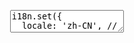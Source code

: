 <pre class="layui-code" lay-options="{style: 'height: 525px;', layout: ['code'], tools: []}">
  <textarea>
i18n.set({
  locale: 'zh-CN', // 设置语言环境
  messages: { // 语言包
    'zh-CN': { // 简体中文语言包（内置）
      code: {
        copy: '复制代码',
        copied: '已复制',
        copyError: '复制失败',
        maximize: '最大化显示',
        restore: '还原显示',
        preview: '在新窗口预览'
      },
      colorpicker: {
        clear: '清除',
        confirm: '确定'
      },
      dropdown: {
        noData: '暂无数据'
      },
      flow: {
        loadMore: '加载更多',
        noMore: '没有更多了'
      },
      form: {
        select: {
          noData: '暂无数据',
          noMatch: '无匹配数据',
          placeholder: '请选择'
        },
        validateMessages: {
          required: '必填项不能为空',
          phone: '手机号格式不正确',
          email: '邮箱格式不正确',
          url: '链接格式不正确',
          number: '只能填写数字',
          date: '日期格式不正确',
          identity: '身份证号格式不正确'
        },
        verifyErrorPromptTitle: '提示'
      },
      laydate: {
        months: ['1月', '2月', '3月', '4月', '5月', '6月', '7月', '8月', '9月', '10月', '11月', '12月'],
        weeks: ['日', '一', '二', '三', '四', '五', '六'],
        time: ['时', '分', '秒'],
        literal: {
          year: '年'
        },
        selectDate: '选择日期',
        selectTime: '选择时间',
        startTime: '开始时间',
        endTime: '结束时间',
        tools: {
          confirm: '确定',
          clear: '清空',
          now: '现在',
          reset: '重置'
        },
        rangeOrderPrompt: '结束时间不能早于开始时间\n请重新选择',
        invalidDatePrompt: '不在有效日期或时间范围内\n',
        formatErrorPrompt: '日期格式不合法\n必须遵循：\n{format}\n',
        autoResetPrompt: '已自动重置',
        preview: '当前选中的结果'
      },
      layer: {
        confirm: '确定',
        cancel: '取消',
        defaultTitle: '信息',
        prompt: {
          InputLengthPrompt: '最多输入 {length} 个字符'
        },
        photos: {
          noData: '没有图片',
          tools:{
            rotate: '旋转',
            scaleX: '水平变换',
            zoomIn: '放大',
            zoomOut: '缩小',
            reset: '还原',
            close: '关闭'
          },
          viewPicture: '查看原图',
          urlError: {
            prompt: '当前图片地址异常，\n是否继续查看下一张？',
            confirm: '下一张',
            cancel: '不看了'
          }
        }
      },
      laypage: {
        prev: '上一页',
        next: '下一页',
        first: '首页',
        last: '尾页',
        total: '共 {total} 条',
        pagesize: '条/页',
        goto: '到第',
        page: '页',
        confirm: '确定'
      },
      table: {
        sort: {
          asc: '升序',
          desc: '降序'
        },
        noData: '无数据',
        tools:{
          filter: {
            title: '筛选列'
          },
          export: {
            title: '导出',
            noDataPrompt: '当前表格无数据',
            compatPrompt: '导出功能不支持 IE，请用 Chrome 等高级浏览器导出',
            csvText : '导出 CSV 文件'
          },
          print: {
            title: '打印',
            noDataPrompt: '当前表格无数据'
          }
        },
        dataFormatError: '返回的数据不符合规范，正确的成功状态码应为："{statusName}": {statusCode}',
        xhrError: '请求异常，错误提示：{msg}'
      },
      transfer: {
        noData: '无数据',
        noMatch: '无匹配数据',
        title: ['列表一', '列表二'],
        searchPlaceholder: '关键词搜索'
      },
      tree: {
        defaultNodeName: '未命名',
        noData: '无数据',
        deleteNodePrompt: '确认删除"{name}"节点吗？'
      },
      upload: {
        fileType: {
          file: '文件',
          image: '图片',
          video: '视频',
          audio: '音频'
        },
        validateMessages: {
          fileExtensionError: '选择的{fileType}中包含不支持的格式',
          filesOverLengthLimit: '同时最多只能上传: {length} 个文件',
          currentFilesLength: '您当前已经选择了: {length} 个文件',
          fileOverSizeLimit: '文件大小不能超过 {size}'
        },
        chooseText: '{length} 个文件'
      },
      util: {
        timeAgo: {
          days: '{days} 天前',
          hours: '{hours} 小时前',
          minutes: '{minutes} 分钟前',
          future: '未来',
          justNow: '刚刚'
        },
        toDateString: {
          meridiem: function(hours, minutes){
            var hm = hours * 100 + minutes;
            if (hm < 500) {
              return '凌晨';
            } else if (hm < 800) {
              return '早上';
            } else if (hm < 1200) {
              return '上午';
            } else if (hm < 1300) {
              return '中午';
            } else if (hm < 1900) {
              return '下午';
            }
            return '晚上';
          }
        }
      }
    }
  }
});
  </textarea>
</pre>
